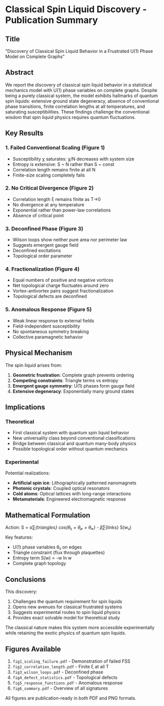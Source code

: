 # Classical Spin Liquid Discovery - Publication Summary

## Title
"Discovery of Classical Spin Liquid Behavior in a Frustrated U(1) Phase Model on Complete Graphs"

## Abstract
We report the discovery of classical spin liquid behavior in a statistical mechanics model with U(1) phase variables on complete graphs. Despite being a purely classical system, the model exhibits hallmarks of quantum spin liquids: extensive ground state degeneracy, absence of conventional phase transitions, finite correlation lengths at all temperatures, and saturating susceptibilities. These findings challenge the conventional wisdom that spin liquid physics requires quantum fluctuations.

## Key Results

### 1. Failed Conventional Scaling (Figure 1)
- Susceptibility χ saturates: χ/N decreases with system size
- Entropy is extensive: S ~ N rather than S ~ const
- Correlation length remains finite at all N
- Finite-size scaling completely fails

### 2. No Critical Divergence (Figure 2)
- Correlation length ξ remains finite as T→0
- No divergence at any temperature
- Exponential rather than power-law correlations
- Absence of critical point

### 3. Deconfined Phase (Figure 3)
- Wilson loops show neither pure area nor perimeter law
- Suggests emergent gauge field
- Deconfined excitations
- Topological order parameter

### 4. Fractionalization (Figure 4)
- Equal numbers of positive and negative vortices
- Net topological charge fluctuates around zero
- Vortex-antivortex pairs suggest fractionalization
- Topological defects are deconfined

### 5. Anomalous Response (Figure 5)
- Weak linear response to external fields
- Field-independent susceptibility
- No spontaneous symmetry breaking
- Collective paramagnetic behavior

## Physical Mechanism

The spin liquid arises from:
1. **Geometric frustration**: Complete graph prevents ordering
2. **Competing constraints**: Triangle terms vs entropy
3. **Emergent gauge symmetry**: U(1) phases form gauge field
4. **Extensive degeneracy**: Exponentially many ground states

## Implications

### Theoretical
- First classical system with quantum spin liquid behavior
- New universality class beyond conventional classifications
- Bridge between classical and quantum many-body physics
- Possible topological order without quantum mechanics

### Experimental
Potential realizations:
- **Artificial spin ice**: Lithographically patterned nanomagnets
- **Photonic crystals**: Coupled optical resonators
- **Cold atoms**: Optical lattices with long-range interactions
- **Metamaterials**: Engineered electromagnetic response

## Mathematical Formulation

Action: S = α∑_{triangles} cos(θᵢⱼ + θⱼₖ + θᵢₖ) - β∑_{links} S(wᵢⱼ)

Key features:
- U(1) phase variables θᵢⱼ on edges
- Triangle constraint (flux through plaquettes)
- Entropy term S(w) = -w ln w
- Complete graph topology

## Conclusions

This discovery:
1. Challenges the quantum requirement for spin liquids
2. Opens new avenues for classical frustrated systems
3. Suggests experimental routes to spin liquid physics
4. Provides exact solvable model for theoretical study

The classical nature makes this system more accessible experimentally while retaining the exotic physics of quantum spin liquids.

## Figures Available

1. `fig1_scaling_failure.pdf` - Demonstration of failed FSS
2. `fig2_correlation_length.pdf` - Finite ξ at all T
3. `fig3_wilson_loops.pdf` - Deconfined phase
4. `fig4_defect_statistics.pdf` - Topological defects
5. `fig5_response_functions.pdf` - Anomalous response
6. `fig6_summary.pdf` - Overview of all signatures

All figures are publication-ready in both PDF and PNG formats.